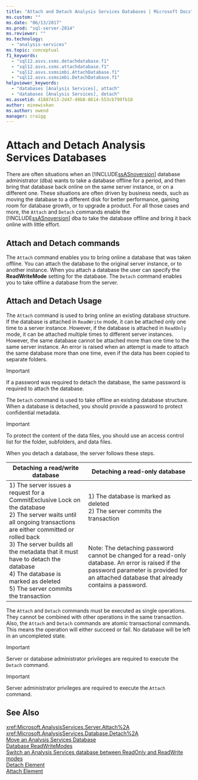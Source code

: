 ```yaml
---
title: "Attach and Detach Analysis Services Databases | Microsoft Docs"
ms.custom: ""
ms.date: "06/13/2017"
ms.prod: "sql-server-2014"
ms.reviewer: ""
ms.technology: 
  - "analysis-services"
ms.topic: conceptual
f1_keywords: 
  - "sql12.asvs.ssms.detachdatabase.f1"
  - "sql12.asvs.ssms.attachdatabase.f1"
  - "sql12.asvs.ssmsimbi.AttachDatabase.f1"
  - "sql12.asvs.ssmsimbi.DetachDatabase.f1"
helpviewer_keywords: 
  - "databases [Analysis Services], attach"
  - "databases [Analysis Services], detach"
ms.assetid: 41887413-2d47-49b8-8614-553cb799fb18
author: minewiskan
ms.author: owend
manager: craigg
---
```

# Attach and Detach Analysis Services Databases
  There are often situations when an [!INCLUDE[ssASnoversion](../../includes/ssasnoversion-md.md)] database administrator (dba) wants to take a database offline for a period, and then bring that database back online on the same server instance, or on a different one. These situations are often driven by business needs, such as moving the database to a different disk for better performance, gaining room for database growth, or to upgrade a product. For all those cases and more, the `Attach` and `Detach` commands enable the [!INCLUDE[ssASnoversion](../../includes/ssasnoversion-md.md)] dba to take the database offline and bring it back online with little effort.  
  
## Attach and Detach commands  
 The `Attach` command enables you to bring online a database that was taken offline. You can attach the database to the original server instance, or to another instance. When you attach a database the user can specify the **ReadWriteMode** setting for the database. The `Detach` command enables you to take offline a database from the server.  
  
## Attach and Detach Usage  
 The `Attach` command is used to bring online an existing database structure. If the database is attached in `ReadWrite` mode, it can be attached only one time to a server instance. However, if the database is attached in `ReadOnly` mode, it can be attached multiple times to different server instances. However, the same database cannot be attached more than one time to the same server instance. An error is raised when an attempt is made to attach the same database more than one time, even if the data has been copied to separate folders.  
  
> [!IMPORTANT]  
>  If a password was required to detach the database, the same password is required to attach the database.  
  
 The `Detach` command is used to take offline an existing database structure. When a database is detached, you should provide a password to protect confidential metadata.  
  
> [!IMPORTANT]  
>  To protect the content of the data files, you should use an access control list for the folder, subfolders, and data files.  
  
 When you detach a database, the server follows these steps.  
  
|Detaching a read/write database|Detaching a read-only database|  
|--------------------------------------|-------------------------------------|  
|1) The server issues a request for a CommitExclusive Lock on the database<br />2) The server waits until all ongoing transactions are either committed or rolled back<br />3) The server builds all the metadata that it must have to detach the database<br />4) The database is marked as deleted<br />5) The server commits the transaction|1) The database is marked as deleted<br />2) The server commits the transaction<br /><br /> <br /><br /> Note: The detaching password cannot be changed for a read-only database. An error is raised if the password parameter is provided for an attached database that already contains a password.|  
  
 The `Attach` and `Detach` commands must be executed as single operations. They cannot be combined with other operations in the same transaction. Also, the `Attach` and `Detach` commands are atomic transactional commands. This means the operation will either succeed or fail. No database will be left in an uncompleted state.  
  
> [!IMPORTANT]  
>  Server or database administrator privileges are required to execute the `Detach` command.  
  
> [!IMPORTANT]  
>  Server administrator privileges are required to execute the `Attach` command.  
  
## See Also  
 <xref:Microsoft.AnalysisServices.Server.Attach%2A>   
 <xref:Microsoft.AnalysisServices.Database.Detach%2A>   
 [Move an Analysis Services Database](move-an-analysis-services-database.md)   
 [Database ReadWriteModes](database-readwritemodes.md)   
 [Switch an Analysis Services database between ReadOnly and ReadWrite modes](switch-an-analysis-services-database-between-readonly-and-readwrite-modes.md)   
 [Detach Element](https://docs.microsoft.com/bi-reference/xmla/xml-elements-commands/detach-element)   
 [Attach Element](https://docs.microsoft.com/bi-reference/xmla/xml-elements-commands/attach-element)  
  
  

